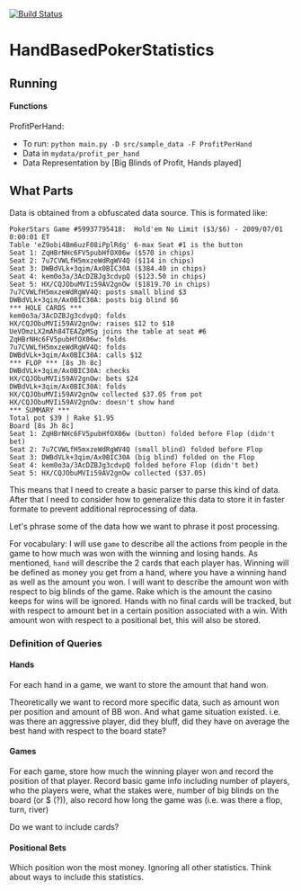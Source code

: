 [![Build Status](https://travis-ci.org/a-zuckut/HandBasedPokerStatistics.svg?branch=master)](https://travis-ci.org/a-zuckut/HandBasedPokerStatistics)

# HandBasedPokerStatistics

## Running

#### Functions
ProfitPerHand:

 - To run: ``` python main.py -D src/sample_data -F ProfitPerHand ```
 - Data in ``` mydata/profit_per_hand ```
 - Data Representation by [Big Blinds of Profit, Hands played]



## What Parts

Data is obtained from a obfuscated data source. This is formated like:

```
PokerStars Game #59937795418:  Hold'em No Limit ($3/$6) - 2009/07/01 0:00:01 ET
Table 'eZ9obi4Bm6uzF08iPplRdg' 6-max Seat #1 is the button
Seat 1: ZqHBrNHc6FV5pubHfOX06w ($570 in chips)
Seat 2: 7u7CVWLfH5mxzeWdRgWV4Q ($114 in chips)
Seat 3: DWBdVLk+3qim/Ax0BIC30A ($384.40 in chips)
Seat 4: kem0o3a/3AcDZBJg3cdvpQ ($123.50 in chips)
Seat 5: HX/CQJObuMVIi59AV2gnOw ($1819.70 in chips)
7u7CVWLfH5mxzeWdRgWV4Q: posts small blind $3
DWBdVLk+3qim/Ax0BIC30A: posts big blind $6
*** HOLE CARDS ***
kem0o3a/3AcDZBJg3cdvpQ: folds
HX/CQJObuMVIi59AV2gnOw: raises $12 to $18
UeVOmzLX2mAh84TEAZpMSg joins the table at seat #6
ZqHBrNHc6FV5pubHfOX06w: folds
7u7CVWLfH5mxzeWdRgWV4Q: folds
DWBdVLk+3qim/Ax0BIC30A: calls $12
*** FLOP *** [8s Jh 8c]
DWBdVLk+3qim/Ax0BIC30A: checks
HX/CQJObuMVIi59AV2gnOw: bets $24
DWBdVLk+3qim/Ax0BIC30A: folds
HX/CQJObuMVIi59AV2gnOw collected $37.05 from pot
HX/CQJObuMVIi59AV2gnOw: doesn't show hand
*** SUMMARY ***
Total pot $39 | Rake $1.95
Board [8s Jh 8c]
Seat 1: ZqHBrNHc6FV5pubHfOX06w (button) folded before Flop (didn't bet)
Seat 2: 7u7CVWLfH5mxzeWdRgWV4Q (small blind) folded before Flop
Seat 3: DWBdVLk+3qim/Ax0BIC30A (big blind) folded on the Flop
Seat 4: kem0o3a/3AcDZBJg3cdvpQ folded before Flop (didn't bet)
Seat 5: HX/CQJObuMVIi59AV2gnOw collected ($37.05)
```

This means that I need to create a basic parser to parse this kind of data. After that I need to consider how to generalize this data to store it in faster formate to prevent additional reprocessing of data.

Let's phrase some of the data how we want to phrase it post processing. 

For vocabulary:
I will use ```game``` to describe all the actions from people in the game to how much was won with the winning and losing hands.
As mentioned, ```hand``` will describe the 2 cards that each player has. 
Winning will be defined as money you get from a hand, where you have a winning hand as well as the amount you won.
I will want to describe the amount won with respect to big blinds of the game. 
Rake which is the amount the casino keeps for wins will be ignored. 
Hands with no final cards will be tracked, but with respect to amount bet in a certain position associated with a win. 
With amount won with respect to a positional bet, this will also be stored.

### Definition of Queries

#### Hands

For each hand in a game, we want to store the amount that hand won.

Theoretically we want to record more specific data, such as amount won per position and amount of BB won. And what game situation existed. i.e. was there an aggressive player, did they bluff, did they have on average the best hand with respect to the board state?

#### Games

For each game, store how much the winning player won and record the position of that player. Record basic game info including number of players, who the players were, what the stakes were, number of big blinds on the board (or $ (?)), also record how long the game was (i.e. was there a flop, turn, river)

Do we want to include cards?

#### Positional Bets

Which position won the most money. Ignoring all other statistics. Think about ways to include this statistics.



